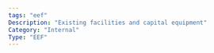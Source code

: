 ```yaml
---
tags: "eef"
Description: "Existing facilities and capital equipment"
Category: "Internal"
Type: "EEF"
---
```


